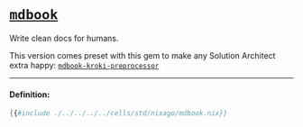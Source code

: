 # [`mdbook`][mdbook]

Write clean docs for humans.

This version comes preset with this gem to make any
Solution Architect extra happy: [`mdbook-kroki-preprocessor`][mdbook-kroki-preprocessor]

[mdbook]: https://github.com/rust-lang/mdBook
[mdbook-kroki-preprocessor]: https://github.com/joelcourtney/mdbook-kroki-preprocessor

---

#### Definition:

```nix
{{#include ./../../../../cells/std/nixago/mdbook.nix}}
```
